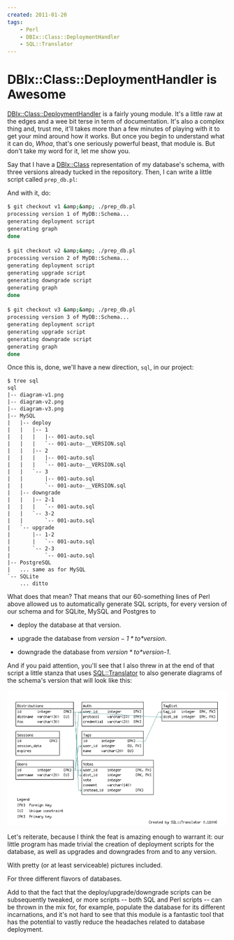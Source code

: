 ```yaml
---
created: 2011-01-20
tags:
    - Perl
    - DBIx::Class::DeploymentHandler
    - SQL::Translator
---
```


# DBIx::Class::DeploymentHandler is Awesome

[DBIx::Class::DeploymentHandler](cpan) is a fairly young module. It's a
little raw at
the edges and a wee bit terse in term of documentation. It's also a complex thing and,
trust me, it'll takes more than a few minutes of playing with it to get your mind around
how it works. But once you begin to understand what it can do, *Whoa*, that's
one seriously powerful beast, that module is.  But don't take my word for it,
let me show you.

Say that I have a [DBIx::Class](cpan) representation of my database's
schema, with three versions already tucked in the repository. Then, I can
write a little script called `prep_db.pl`:

<SnippetFile src="./prep_db.perl"/>

And with it, do:

```bash
$ git checkout v1 &amp;&amp; ./prep_db.pl 
processing version 1 of MyDB::Schema...
generating deployment script
generating graph
done

$ git checkout v2 &amp;&amp; ./prep_db.pl 
processing version 2 of MyDB::Schema...
generating deployment script
generating upgrade script
generating downgrade script
generating graph
done

$ git checkout v3 &amp;&amp; ./prep_db.pl 
processing version 3 of MyDB::Schema...
generating deployment script
generating upgrade script
generating downgrade script
generating graph
done
```

Once this is, done, we'll have a new direction, `sql`, in our project:

```
$ tree sql
sql
|-- diagram-v1.png
|-- diagram-v2.png
|-- diagram-v3.png
|-- MySQL
|   |-- deploy
|   |   |-- 1
|   |   |   |-- 001-auto.sql
|   |   |   `-- 001-auto-__VERSION.sql
|   |   |-- 2
|   |   |   |-- 001-auto.sql
|   |   |   `-- 001-auto-__VERSION.sql
|   |   `-- 3
|   |       |-- 001-auto.sql
|   |       `-- 001-auto-__VERSION.sql
|   |-- downgrade
|   |   |-- 2-1
|   |   |   `-- 001-auto.sql
|   |   `-- 3-2
|   |       `-- 001-auto.sql
|   `-- upgrade
|       |-- 1-2
|       |   `-- 001-auto.sql
|       `-- 2-3
|           `-- 001-auto.sql
|-- PostgreSQL
|   ... same as for MySQL
`-- SQLite
    ... ditto
```

What does that mean? That means that our 60-something lines of Perl above
allowed us to automatically generate SQL scripts, for every version of our schema and 
for SQLite, MySQL and Postgres to 

* deploy the database at that version.

* upgrade the database from *$version-1* to *$version*.

* downgrade the database from *$version* to *$version-1*.

And if you paid attention, you'll see that I also threw in at the
end of that script a little stanza that uses [SQL::Translator](cpan)
to also generate diagrams of the schema's version that will look like this:

<div align="center"><img src="./diagram-v2.png" /></div>

Let's reiterate, because I think the feat is amazing enough to warrant it: our
little program has made trivial the creation of deployment scripts for the
database, as well as upgrades and downgrades from and to any version. 

With pretty (or at least serviceable) pictures included.

For three different flavors of databases.

Add to that the fact that the deploy/upgrade/downgrade scripts can be
subsequently tweaked, or more scripts -- both SQL and Perl scripts --
can be thrown in the mix for, for example, populate the database
for its different incarnations, and it's not hard to see that this
module is a fantastic tool that has the potential to vastly reduce the 
headaches related to database deployment.


